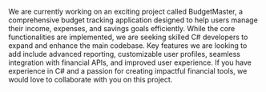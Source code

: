 We are currently working on an exciting project called BudgetMaster, a comprehensive budget tracking application designed to help users manage their income, expenses, and savings goals efficiently. While the core functionalities are implemented, we are seeking skilled C# developers to expand and enhance the main codebase. Key features we are looking to add include advanced reporting, customizable user profiles, seamless integration with financial APIs, and improved user experience. If you have experience in C# and a passion for creating impactful financial tools, we would love to collaborate with you on this project.
